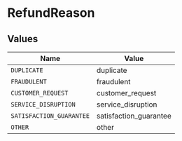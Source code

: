 # RefundReason


## Values

| Name                     | Value                    |
| ------------------------ | ------------------------ |
| `DUPLICATE`              | duplicate                |
| `FRAUDULENT`             | fraudulent               |
| `CUSTOMER_REQUEST`       | customer_request         |
| `SERVICE_DISRUPTION`     | service_disruption       |
| `SATISFACTION_GUARANTEE` | satisfaction_guarantee   |
| `OTHER`                  | other                    |